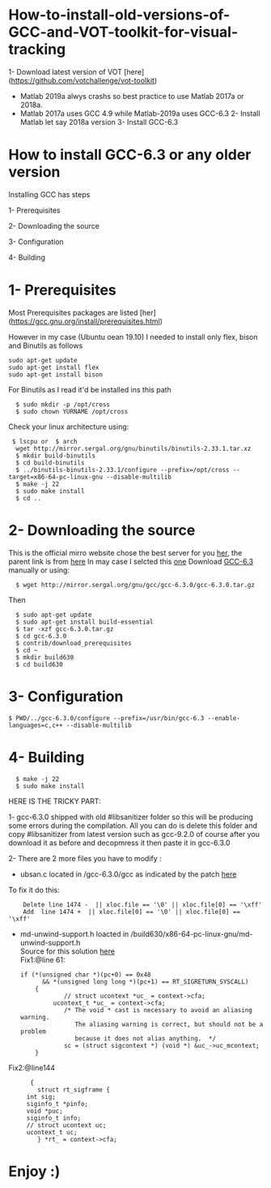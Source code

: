 # How-to-install-old-versions-of-GCC-and-VOT-toolkit-for-visual-tracking
1- Download latest version of VOT [here] (https://github.com/votchallenge/vot-toolkit)
- Matlab 2019a alwys crashs so best practice to use Matlab  2017a or 2018a.
- Matlab 2017a uses GCC 4.9 while Matlab-2019a uses GCC-6.3
2- Install Matlab let say 2018a version
3- Install GCC-6.3

# How to install GCC-6.3 or any older version

Installing GCC has steps

   1- Prerequisites
   
   2- Downloading the source
   
   3- Configuration
   
   4- Building
   
# 1- Prerequisites

Most Prerequisites packages are listed [her] (https://gcc.gnu.org/install/prerequisites.html)

However in my case  (Ubuntu oean 19.10) I needed to install only 
flex,
bison and
Binutils as follows
    
    
    sudo apt-get update
    sudo apt-get install flex
    sudo apt-get install bison
    
For Binutils as I read it'd be installed ins this path

      $ sudo mkdir -p /opt/cross
      $ sudo chown YURNAME /opt/cross
Check your linux architecture using:

     $ lscpu or  $ arch    
      wget http://mirror.sergal.org/gnu/binutils/binutils-2.33.1.tar.xz
      $ mkdir build-binutils
      $ cd build-binutils 
      $ ../binutils-binutils-2.33.1/configure --prefix=/opt/cross --target=x86-64-pc-linux-gnu --disable-multilib
      $ make -j 22 
      $ sudo make install
      $ cd ..
   
# 2- Downloading the source

This is the official mirro website chose the best server for you [her](https://gcc.gnu.org/mirrors.html), the parent link is from [here](http://www.gnu.org/prep/ftp.html)
In may case I selcted this [one](http://mirror.sergal.org/gnu/)
Download [GCC-6.3](http://mirror.sergal.org/gnu/gcc/gcc-6.3.0/gcc-6.3.0.tar.gz) manually or using:

      $ wget http://mirror.sergal.org/gnu/gcc/gcc-6.3.0/gcc-6.3.0.tar.gz
   
Then

      $ sudo apt-get update
      $ sudo apt-get install build-essential
      $ tar -xzf gcc-6.3.0.tar.gz
      $ cd gcc-6.3.0
      $ contrib/download_prerequisites
      $ cd ~
      $ mkdir build630
      $ cd build630
   
 # 3- Configuration   
   
    $ PWD/../gcc-6.3.0/configure --prefix=/usr/bin/gcc-6.3 --enable-languages=c,c++ --disable-multilib
   
# 4- Building

      $ make -j 22
      $ sudo make install
   
HERE IS THE TRICKY PART:

1- gcc-6.3.0 shipped with old #libsanitizer folder so this will be producing some errors during the compilation. All you can do is delete this folder and copy #libsanitizer from latest version such as gcc-9.2.0 of course after you download it as before and decopmress it then paste it in gcc-6.3.0

2- There are 2 more  files you have to modify :

   - ubsan.c located in /gcc-6.3.0/gcc as indicated by the patch [here](https://github.com/gcc-mirror/gcc/commit/c0c52589c6a7265e8fc6b77706a83d22aa1ef0ce#diff-5f4702564fc0b717cb4c82d7970a3ad4)

To  fix it do this:

        Delete line 1474 -  || xloc.file == '\0' || xloc.file[0] == '\xff'   
        Add  line 1474 +  || xloc.file[0] == '\0' || xloc.file[0] == '\xff'
     
   - md-unwind-support.h loacted in /build630/x86-64-pc-linux-gnu/md-unwind-support.h   
   Source for this solution [here](https://github.com/openwrt/packages/issues/7202)    
  Fix1:@line 61:

         if (*(unsigned char *)(pc+0) == 0x48
               && *(unsigned long long *)(pc+1) == RT_SIGRETURN_SYSCALL)
             {
                     // struct ucontext *uc_ = context->cfa;
                  ucontext_t *uc_ = context->cfa;
                     /* The void * cast is necessary to avoid an aliasing warning.
                        The aliasing warning is correct, but should not be a problem
                        because it does not alias anything.  */
                     sc = (struct sigcontext *) (void *) &uc_->uc_mcontext;
             }
Fix2:@line144

          {
            struct rt_sigframe {
         int sig;
         siginfo_t *pinfo;
         void *puc;
         siginfo_t info;
         // struct ucontext uc;
         ucontext_t uc;
            } *rt_ = context->cfa;

       
# Enjoy :)      
       
 
   

